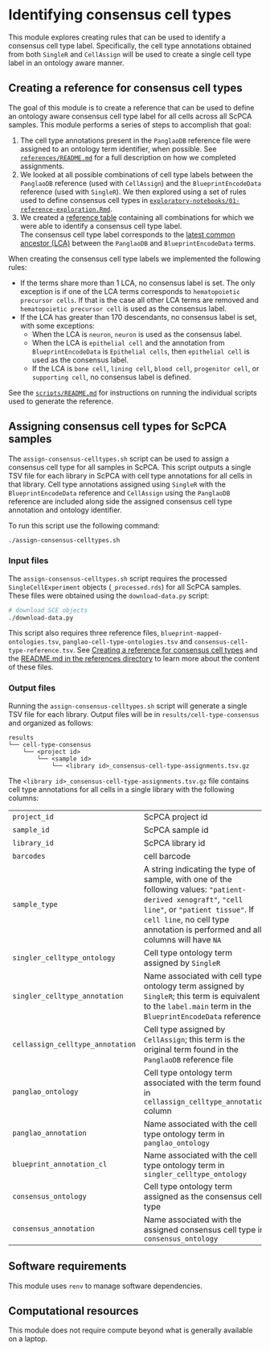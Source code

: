# Identifying consensus cell types

This module explores creating rules that can be used to identify a consensus cell type label.
Specifically, the cell type annotations obtained from both `SingleR` and `CellAssign` will be used to create a single cell type label in an ontology aware manner.

## Creating a reference for consensus cell types 

The goal of this module is to create a reference that can be used to define an ontology aware consensus cell type label for all cells across all ScPCA samples. 
This module performs a series of steps to accomplish that goal: 

1. The cell type annotations present in the `PanglaoDB` reference file were assigned to an ontology term identifier, when possible.
See [`references/README.md`](./references/README.md) for a full description on how we completed assignments.  
2. We looked at all possible combinations of cell type labels between the `PanglaoDB` reference (used with `CellAssign`) and the `BlueprintEncodeData` reference (used with `SingleR`). 
We then explored using a set of rules used to define consensus cell types in [`exploratory-notebooks/01-reference-exploration.Rmd`](./exploratory-notebooks/01-reference-exploration.Rmd). 
3. We created a [reference table](./references/consensus-cell-type-reference.tsv) containing all combinations for which we were able to identify a consensus cell type label.  
The consensus cell type label corresponds to the [latest common ancestor (LCA)](https://rdrr.io/bioc/ontoProc/man/findCommonAncestors.html) between the `PanglaoDB` and `BlueprintEncodeData` terms. 

When creating the consensus cell type labels we implemented the following rules: 

- If the terms share more than 1 LCA, no consensus label is set. 
The only exception is if one of the LCA terms corresponds to `hematopoietic precursor cells`. 
If that is the case all other LCA terms are removed and `hematopoietic precursor cell` is used as the consensus label. 
- If the LCA has greater than 170 descendants, no consensus label is set, with some exceptions: 
  - When the LCA is `neuron`, `neuron` is used as the consensus label. 
  - When the LCA is `epithelial cell` and the annotation from `BlueprintEncodeData` is `Epithelial cells`, then `epithelial cell` is used as the consensus label. 
  - If the LCA is `bone cell`, `lining cell`, `blood cell`, `progenitor cell`, or `supporting cell`, no consensus label is defined. 

See the [`scripts/README.md`](./scripts/README.md) for instructions on running the individual scripts used to generate the reference. 

## Assigning consensus cell types for ScPCA samples

The `assign-consensus-celltypes.sh` script can be used to assign a consensus cell type for all samples in ScPCA. 
This script outputs a single TSV file for each library in ScPCA with cell type annotations for all cells in that library. 
Cell type annotations assigned using `SingleR` with the `BlueprintEncodeData` reference and `CellAssign` using the `PanglaoDB` reference are included along side the assigned consensus cell type annotation and ontology identifier. 

To run this script use the following command: 

```sh
./assign-consensus-celltypes.sh
```

### Input files


The `assign-consensus-celltypes.sh` script requires the processed `SingleCellExperiment` objects (`_processed.rds`) for all ScPCA samples.
These files were obtained using the `download-data.py` script:

```sh
# download SCE objects
./download-data.py
```

This script also requires three reference files, `blueprint-mapped-ontologies.tsv`, `panglao-cell-type-ontologies.tsv` and `consensus-cell-type-reference.tsv`. 
See [Creating a reference for consensus cell types](#creating-a-reference-for-consensus-cell-types) and the [README.md in the references directory](./references/README.md) to learn more about the content of these files. 

### Output files

Running the `assign-consensus-celltypes.sh` script will generate a single TSV file for each library. 
Output files will be in `results/cell-type-consensus` and organized as follows: 

```
results
└── cell-type-consensus
    └── <project id>
        └── <sample id>
            └── <library id>_consensus-cell-type-assignments.tsv.gz
```

The `<library id>_consensus-cell-type-assignments.tsv.gz` file contains cell type annotations for all cells in a single library with the following columns: 

| | |
| --- | --- | 
| `project_id` | ScPCA project id |
| `sample_id` | ScPCA sample id | 
| `library_id` |  ScPCA library id |
| `barcodes` | cell barcode |
| `sample_type` | A string indicating the type of sample, with one of the following values: `"patient-derived xenograft"`, `"cell line"`, or `"patient tissue"`. If `cell line`, no cell type annotation is performed and all columns will have `NA` |
| `singler_celltype_ontology` | Cell type ontology term assigned by `SingleR` | 
| `singler_celltype_annotation` | Name associated with cell type ontology term assigned by `SingleR`; this term is equivalent to the `label.main` term in the `BlueprintEncodeData` reference | 
| `cellassign_celltype_annotation` | Cell type assigned by `CellAssign`; this term is the original term found in the `PanglaoDB` reference file | 
| `panglao_ontology` | Cell type ontology term associated with the term found in `cellassign_celltype_annotation` column | 
| `panglao_annotation` | Name associated with the cell type ontology term in `panglao_ontology` | 
| `blueprint_annotation_cl` | Name associated with the cell type ontology term in `singler_celltype_ontology` |
| `consensus_ontology` | Cell type ontology term assigned as the consensus cell type | 
| `consensus_annotation` | Name associated with the assigned consensus cell type in `consensus_ontology` | 

## Software requirements

This module uses `renv` to manage software dependencies. 

## Computational resources

This module does not require compute beyond what is generally available on a laptop. 
